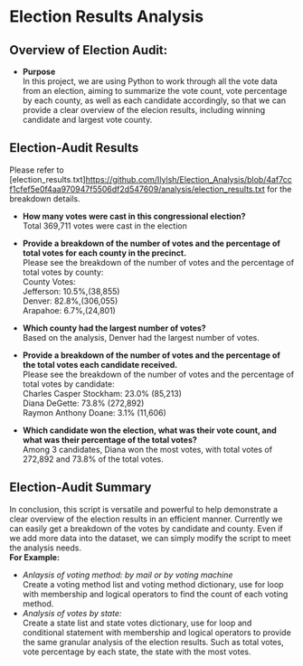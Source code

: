 # Election Results Analysis

## Overview of Election Audit:
- **Purpose**
<br>In this project, we are using Python to work through all the vote data from an election, aiming to summarize the vote count, vote percentage by each county, as well as each candidate accordingly, so that we can provide a clear overview of the elecion results, including winning candidate and largest vote county.

## Election-Audit Results
Please refer to [election_results.txt]https://github.com/Ilylsh/Election_Analysis/blob/4af7ccf1cfef5e0f4aa970947f5506df2d547609/analysis/election_results.txt for the breakdown details.
- **How many votes were cast in this congressional election?**
<br> Total 369,711 votes were cast in the election

- **Provide a breakdown of the number of votes and the percentage of total votes for each county in the precinct.**
<br> Please see the breakdown of the number of votes and the percentage of total votes by county:
<br> County Votes: 
<br> Jefferson: 10.5%,(38,855)
<br> Denver: 82.8%,(306,055)
<br> Arapahoe: 6.7%,(24,801)

- **Which county had the largest number of votes?**
<br> Based on the analysis, Denver had the largest number of votes.

- **Provide a breakdown of the number of votes and the percentage of the total votes each candidate received.**
<br> Please see the breakdown of the number of votes and the percentage of total votes by candidate:
<br> Charles Casper Stockham: 23.0% (85,213)
<br> Diana DeGette: 73.8% (272,892)
<br> Raymon Anthony Doane: 3.1% (11,606)

- **Which candidate won the election, what was their vote count, and what was their percentage of the total votes?**
<br> Among 3 candidates, Diana won the most votes, with total votes of 272,892 and 73.8% of the total votes.

## Election-Audit Summary
In conclusion, this script is versatile and powerful to help demonstrate a clear overview of the election results in an efficient manner. Currently we can easily get a breakdown of the votes by candidate and county. Even if we add more data into the dataset, we can simply modify the script to meet the analysis needs. 
<br>**For Example:**
- *Anlaysis of voting method: by mail or by voting machine*
<br> Create a voting method list and voting method dictionary, use for loop with membership and logical operators to find the count of each voting method.
- *Analysis of votes by state:*
<br> Create a state list and state votes dictionary, use for loop and conditional statement with membership and logical operators to provide the same granular analysis of the election results. Such as total votes, vote percentage by each state, the state with the most votes.  


